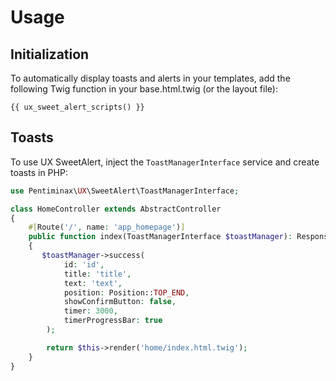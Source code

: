 # Usage

## Initialization

To automatically display toasts and alerts in your templates, 
add the following Twig function in your base.html.twig (or the layout file):

```twig
{{ ux_sweet_alert_scripts() }}
```

## Toasts

To use UX SweetAlert, inject the `ToastManagerInterface` service and
create toasts in PHP:

```php
use Pentiminax\UX\SweetAlert\ToastManagerInterface;

class HomeController extends AbstractController
{
    #[Route('/', name: 'app_homepage')]
    public function index(ToastManagerInterface $toastManager): Response
    {
       $toastManager->success(
            id: 'id',
            title: 'title',
            text: 'text',
            position: Position::TOP_END,
            showConfirmButton: false,
            timer: 3000,
            timerProgressBar: true
        );

        return $this->render('home/index.html.twig');
    }
}